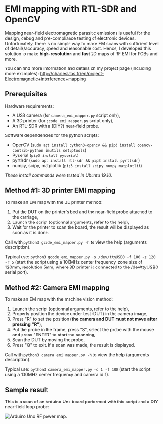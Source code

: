 # EMI mapping with RTL-SDR and OpenCV

Mapping near-field electromagnetic parasitic emissions is useful for the design, debug and pre-compliance testing of electronic devices. Unfortunately, there is no simple way to make EM scans with sufficient level of details/accuracy, speed and reasonable cost. Hence, I developed this solution to make **high-resolution** and **fast** 2D maps of RF EMI for PCBs and more.

You can find more information and details on my project page (including more examples): http://charleslabs.fr/en/project-Electromagnetic+interference+mapping

## Prerequisites

Hardware requirements:
* A USB camera (for `camera_emi_mapper.py` script only),
* A 3D printer (for `gcode_emi_mapper.py` script only),
* An RTL-SDR with a (DIY?) near-field probe.

Software dependencies for the python scripts:
* OpenCV (`sudo apt install python3-opencv && pip3 install opencv-contrib-python imutils setuptools`)
* Pyserial (`pip3 install pyserial`)
* pyrtlsdr (`sudo apt install rtl-sdr && pip3 install pyrtlsdr`)
* numpy, scipy, matplotlib (`pip3 install scipy numpy matplotlib`)

*These install commands were tested in Ubuntu 19.10.*

## Method #1: 3D printer EMI mapping

To make an EM map with the 3D printer method:
1. Put the DUT on the printer's bed and the near-field probe attached to the carriage,
2. Launch the script (optionnal arguments, refer to the help),
3. Wait for the printer to scan the board, the result will be displayed as soon as it is done.

Call with `python3 gcode_emi_mapper.py -h` to view the help (arguments description).

Typical use: `python3 gcode_emi_mapper.py -s /dev/ttyUSB0 -f 100 -z 120 -r 5` (start the script using a 100MHz center frequency, zone size of 120mm, resolution 5mm, where 3D printer is connected to the /dev/ttyUSB0 serial port).

## Method #2: Camera EMI mapping

To make an EM map with the machine vision method:
1. Launch the script (optionnal arguments, refer to the help),
2. Properly position the device under test (DUT) in the camera image,
3. Press "R" to set the position (**the camera and DUT must not move after pressing "R"**),
4. Put the probe in the frame, press "S", select the probe with the mouse and press "ENTER" to start the scanning,
5. Scan the DUT by moving the probe,
6. Press "Q" to exit. If a scan was made, the result is displayed.

Call with `python3 camera_emi_mapper.py -h` to view the help (arguments description).

Typical use: `python3 camera_emi_mapper.py -c 1 -f 100` (start the script using a 100MHz center frequency and camera id 1).

## Sample result

This is a scan of an Arduino Uno board performed with this script and a DIY near-field loop probe:

![Arduino Uno RF power map.](https://raw.githubusercontent.com/CGrassin/EMI_mapper/master/output/Arduino_Uno.png)
